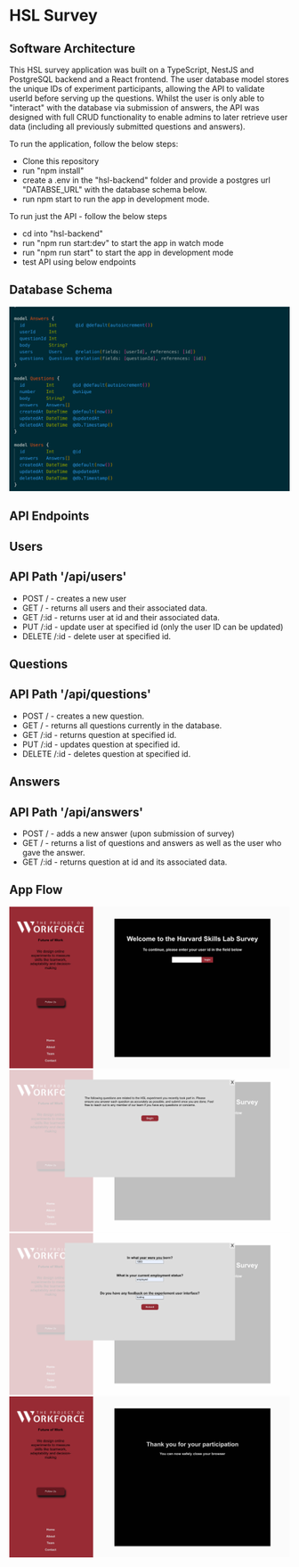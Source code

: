 # HSL Survey

## Software Architecture

This HSL survey application was built on a TypeScript, NestJS and PostgreSQL backend and a React frontend. The user database model stores the unique IDs of experiment participants, allowing the API to validate userId before serving up the questions. Whilst the user is only able to "interact" with the database via submission of answers, the API was designed with full CRUD functionality to enable admins to later retrieve user data (including all previously submitted questions and answers).

To run the application, follow the below steps:

- Clone this repository
- run "npm install"
- create a .env in the "hsl-backend" folder and provide a postgres url "DATABSE_URL" with the database schema below.
- run npm start to run the app in development mode.

To run just the API - follow the below steps

- cd into "hsl-backend"
- run "npm run start:dev" to start the app in watch mode
- run "npm run start" to start the app in development mode
- test API using below endpoints

## Database Schema

![alt Database Schema](https://github.com/tynawilliam/HSL/blob/main/documentation/images/schema.png?raw=true)

## API Endpoints

## Users

## API Path '/api/users'

- POST / - creates a new user
- GET / - returns all users and their associated data.
- GET /:id - returns user at id and their associated data.
- PUT /:id - update user at specified id (only the user ID can be updated)
- DELETE /:id - delete user at specified id.

## Questions

## API Path '/api/questions'

- POST / - creates a new question.
- GET / - returns all questions currently in the database.
- GET /:id - returns question at specified id.
- PUT /:id - updates question at specified id.
- DELETE /:id - deletes question at specified id.

## Answers

## API Path '/api/answers'

- POST / - adds a new answer (upon submission of survey)
- GET / - returns a list of questions and answers as well as the user who gave the answer.
- GET /:id - returns question at id and its associated data.


## App Flow
![alt Login](https://github.com/tynawilliam/HSL/blob/main/documentation/images/login.png?raw=true)
![alt Begin](https://github.com/tynawilliam/HSL/blob/main/documentation/images/begin.png?raw=true)
![alt Thank You](https://github.com/tynawilliam/HSL/blob/main/documentation/images/questions.png?raw=true)
![alt Thank You](https://github.com/tynawilliam/HSL/blob/main/documentation/images/thankYou.png?raw=true)
